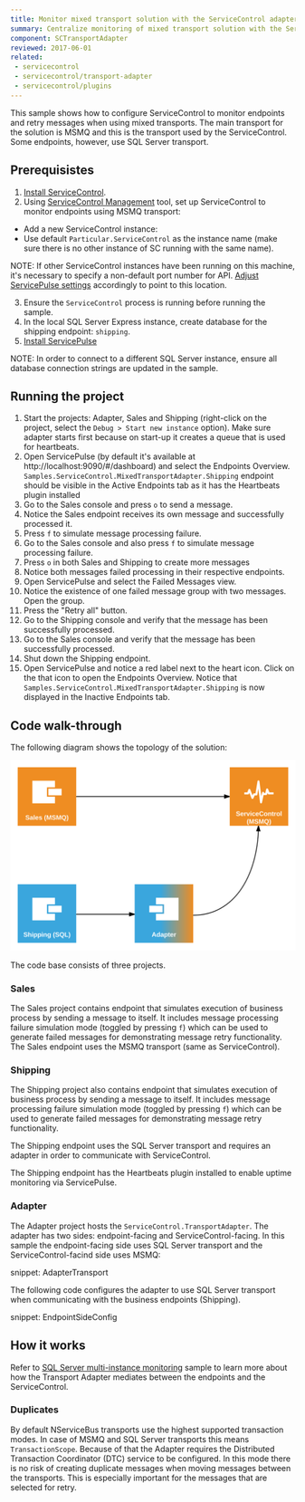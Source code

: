 ```yaml
---
title: Monitor mixed transport solution with the ServiceControl adapter
summary: Centralize monitoring of mixed transport solution with the ServiceControl adapter
component: SCTransportAdapter
reviewed: 2017-06-01
related:
 - servicecontrol
 - servicecontrol/transport-adapter
 - servicecontrol/plugins
---
```



This sample shows how to configure ServiceControl to monitor endpoints and retry messages when using mixed transports. The main transport for the solution is MSMQ and this is the transport used by the ServiceControl. Some endpoints, however, use SQL Server transport. 


## Prerequisistes

 1. [Install ServiceControl](/servicecontrol/installation.md). 
 2. Using [ServiceControl Management](/servicecontrol/license.md#servicecontrol-management-app) tool, set up ServiceControl to monitor endpoints using MSMQ transport:
	 
   * Add a new ServiceControl instance: 
   * Use default `Particular.ServiceControl` as the instance name (make sure there is no other instance of SC running with the same name).

NOTE: If other ServiceControl instances have been running on this machine, it's necessary to specify a non-default port number for API. [Adjust ServicePulse settings](/servicepulse/host-config.md#changing-the-servicecontrol-url) accordingly to point to this location.
 
 3. Ensure the `ServiceControl` process is running before running the sample.
 4. In the local SQL Server Express instance, create database for the shipping endpoint: `shipping`.  
 6. [Install ServicePulse](/servicepulse/installation.md)

NOTE: In order to connect to a different SQL Server instance, ensure all database connection strings are updated in the sample.


## Running the project

 1. Start the projects: Adapter, Sales and Shipping (right-click on the project, select the `Debug > Start new instance` option). Make sure adapter starts first because on start-up it creates a queue that is used for heartbeats.
 1. Open ServicePulse (by default it's available at http://localhost:9090/#/dashboard) and select the Endpoints Overview. `Samples.ServiceControl.MixedTransportAdapter.Shipping` endpoint should be visible in the Active Endpoints tab as it has the Heartbeats plugin installed
 1. Go to the Sales console and press `o` to send a message.
 1. Notice the Sales endpoint receives its own message and successfully processed it.
 2. Press `f` to simulate message processing failure. 
 1. Go to the Sales console and also press `f` to simulate message processing failure.
 1. Press `o` in both Sales and Shipping to create more messages
 2. Notice both messages failed processing in their respective endpoints.
 1. Open ServicePulse and select the Failed Messages view.
 1. Notice the existence of one failed message group with two messages. Open the group.
 1. Press the "Retry all" button.
 1. Go to the Shipping console and verify that the message has been successfully processed.
 1. Go to the Sales console and verify that the message has been successfully processed.
 1. Shut down the Shipping endpoint.
 1. Open ServicePulse and notice a red label next to the heart icon. Click on the that icon to open the Endpoints Overview. Notice that `Samples.ServiceControl.MixedTransportAdapter.Shipping` is now displayed in the Inactive Endpoints tab.


## Code walk-through 

The following diagram shows the topology of the solution:

![Topology diagram](diagram.svg)

The code base consists of three projects.

### Sales

The Sales project contains endpoint that simulates execution of business process by sending a message to itself. It  includes message processing failure simulation mode (toggled by pressing `f`) which can be used to generate failed messages for demonstrating message retry functionality. The Sales endpoint uses the MSMQ transport (same as ServiceControl).


### Shipping

The Shipping project also contains endpoint that simulates execution of business process by sending a message to itself. It  includes message processing failure simulation mode (toggled by pressing `f`) which can be used to generate failed messages for demonstrating message retry functionality. 

The Shipping endpoint uses the SQL Server transport and requires an adapter in order to communicate with ServiceControl.

The Shipping endpoint has the Heartbeats plugin installed to enable uptime monitoring via ServicePulse.


### Adapter

The Adapter project hosts the `ServiceControl.TransportAdapter`. The adapter has two sides: endpoint-facing and ServiceControl-facing. In this sample the endpoint-facing side uses SQL Server transport and the ServiceControl-facind side uses MSMQ:

snippet: AdapterTransport

The following code configures the adapter to use SQL Server transport when communicating with the business endpoints (Shipping).

snippet: EndpointSideConfig


## How it works

Refer to [SQL Server multi-instance monitoring](/samples/servicecontrol/adapter-sqlserver/sample.md/#how-it-works) sample to learn more about how the Transport Adapter mediates between the endpoints and the ServiceControl. 

### Duplicates

By default NServiceBus transports use the highest supported transaction modes. In case of MSMQ and SQL Server transports this means `TransactionScope`. Because of that the Adapter requires the Distributed Transaction Coordinator (DTC) service to be configured. In this mode there is no risk of creating duplicate messages when moving messages between the transports. This is especially important for the messages that are selected for retry.

